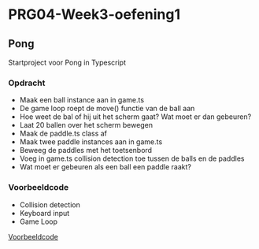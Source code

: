 # PRG04-Week3-oefening1

## Pong

Startproject voor Pong in Typescript

### Opdracht

- Maak een ball instance aan in game.ts
- De game loop roept de move() functie van de ball aan
- Hoe weet de bal of hij uit het scherm gaat? Wat moet er dan gebeuren?
- Laat 20 ballen over het scherm bewegen
- Maak de paddle.ts class af
- Maak twee paddle instances aan in game.ts
- Beweeg de paddles met het toetsenbord
- Voeg in game.ts collision detection toe tussen de balls en de paddles
- Wat moet er gebeuren als een ball een paddle raakt?

### Voorbeeldcode

- Collision detection
- Keyboard input
- Game Loop

[Voorbeeldcode](https://github.com/HR-CMGT/PRG04-Week3-examples)